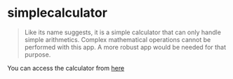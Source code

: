 # simplecalculator

> Like its name suggests, it is a simple calculator that can only handle simple arithmetics. Complex mathematical operations cannot be performed with this app. A more robust app would be needed for that purpose.

You can access the calculator from <a href="https://taofeekajibade.github.io/simplecalculator/">here</a>

